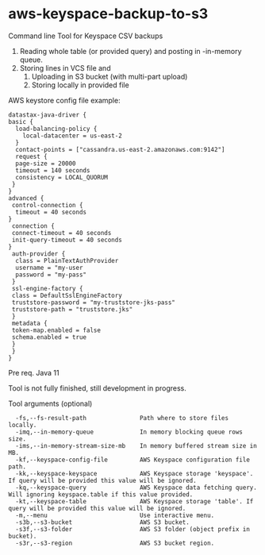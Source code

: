 # aws-keyspace-backup-to-s3
Command line Tool for Keyspace CSV backups


1. Reading whole table (or provided query) and posting in -in-memory queue.
2. Storing lines in VCS file and
   1. Uploading in S3 bucket (with multi-part upload)
   2. Storing locally in provided file

AWS keystore config file example:
```
datastax-java-driver {
basic {
  load-balancing-policy {
    local-datacenter = us-east-2
  }
  contact-points = ["cassandra.us-east-2.amazonaws.com:9142"]
  request {
  page-size = 20000
  timeout = 140 seconds
  consistency = LOCAL_QUORUM
 }
} 
advanced {
 control-connection {
  timeout = 40 seconds
}
 connection {
 connect-timeout = 40 seconds
 init-query-timeout = 40 seconds
}
 auth-provider {
  class = PlainTextAuthProvider
  username = "my-user
  password = "my-pass"
 }
 ssl-engine-factory {
 class = DefaultSslEngineFactory
 truststore-password = "my-truststore-jks-pass"
 truststore-path = "truststore.jks"
 }
 metadata {
 token-map.enabled = false
 schema.enabled = true 
 }
 }
}
```

Pre req.
Java 11

Tool is not fully finished, still development in progress.

Tool arguments (optional)

      -fs,--fs-result-path               Path where to store files locally.
      -imq,--in-memory-queue             In memory blocking queue rows size.
      -ims,--in-memory-stream-size-mb    In memory buffered stream size in MB.
      -kf,--keyspace-config-file         AWS Keyspace configuration file path.
      -kk,--keyspace-keyspace            AWS Keyspace storage 'keyspace'. If query will be provided this value will be ignored.
      -kq,--keyspace-query               AWS Keyspace data fetching query. Will ignoring keyspace.table if this value provided.
      -kt,--keyspace-table               AWS Keyspace storage 'table'. If query will be provided this value will be ignored.
      -m,--menu                          Use interactive menu.
      -s3b,--s3-bucket                   AWS S3 bucket.
      -s3f,--s3-folder                   AWS S3 folder (object prefix in bucket).
      -s3r,--s3-region                   AWS S3 bucket region.

